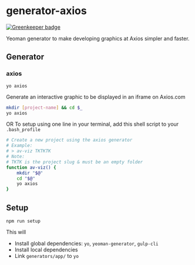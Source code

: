 # generator-axios

[![Greenkeeper badge](https://badges.greenkeeper.io/axioscode/generator-axios.svg)](https://greenkeeper.io/)

Yeoman generator to make developing graphics at Axios simpler and faster.

## Generator

### axios

`yo axios`

Generate an interactive graphic to be displayed in an iframe on Axios.com

```bash
mkdir [project-name] && cd $_
yo axios
```

OR To setup using one line in your terminal, add this shell script to your `.bash_profile`

```bash
# Create a new project using the axios generator
# Example:
# > av-viz TKTKTK
# Note:
# TKTK is the project slug & must be an empty folder
function av-viz() {
	mkdir "$@"
	cd "$@"
	yo axios
}
```

## Setup

`npm run setup`

This will

- Install global dependencies: `yo`, `yeoman-generator`, `gulp-cli`
- Install local dependencies
- Link `generators/app/` to `yo`

[npm-image]: https://badge.fury.io/js/generator-axios-ssr.svg
[npm-url]: https://npmjs.org/package/generator-axios-ssr
[daviddm-image]: https://david-dm.org/axioscode/generator-axios-ssr.svg?theme=shields.io
[daviddm-url]: https://david-dm.org/axioscode/generator-axios-ssr
